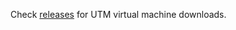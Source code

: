 Check [releases](https://github.com/utmapp/vm-downloads/releases) for UTM virtual machine downloads.
